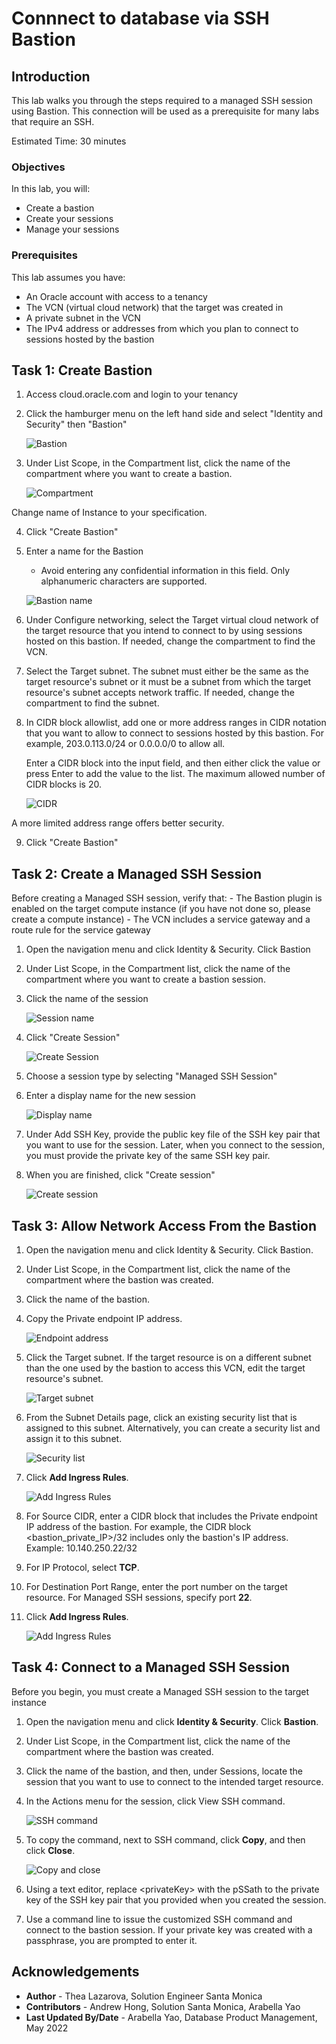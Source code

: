 # Connnect to database via SSH Bastion

## Introduction

This lab walks you through the steps required to a managed SSH session using Bastion. This connection will be used as a prerequisite for many labs that require an SSH.

Estimated Time: 30 minutes


### Objectives

In this lab, you will:
* Create a bastion
* Create your sessions
* Manage your sessions

### Prerequisites

This lab assumes you have:
* An Oracle account with access to a tenancy
* The VCN (virtual cloud network)  that the target was created in
* A private subnet  in the VCN
* The IPv4 address or addresses from which you plan to connect to sessions hosted by the bastion


## Task 1: Create Bastion

1. Access cloud.oracle.com and login to your tenancy

2. Click the hamburger menu on the left hand side and select "Identity and Security" then "Bastion"

	![Bastion](https://oracle-livelabs.github.io/common/images/console/id-bastion.png " ")


3. Under List Scope, in the Compartment list, click the name of the compartment where you want to create a bastion.

	![Compartment](images/list-scope-comp.png)

Change name of Instance to your specification.

4. Click "Create Bastion"

5. Enter a name for the Bastion
	- Avoid entering any confidential information in this field. Only alphanumeric characters are supported.

	![Bastion name](images/name-bastion.png)

6. Under Configure networking, select the Target virtual cloud network of the target resource that you intend to connect to by using sessions hosted on this bastion.
If needed, change the compartment to find the VCN.

7. Select the Target subnet. The subnet must either be the same as the target resource's subnet or it must be a subnet from which the target resource's subnet accepts network traffic.
If needed, change the compartment to find the subnet.

8. In CIDR block allowlist, add one or more address ranges in CIDR notation that you want to allow to connect to sessions hosted by this bastion.
For example, 203.0.113.0/24 or 0.0.0.0/0 to allow all.

	Enter a CIDR block into the input field, and then either click the value or press Enter to add the value to the list. The maximum allowed number of CIDR blocks is 20.

	![CIDR](images/cidr.png " ")

A more limited address range offers better security.

9. Click "Create Bastion"

## Task 2: Create a Managed SSH Session

Before creating a Managed SSH session, verify that:
	- The Bastion plugin is enabled on the target compute instance (if you have not done so, please create a compute instance)
	- The VCN includes a service gateway  and a route rule for the service gateway

1. Open the navigation menu and click Identity & Security. Click Bastion

2.  Under List Scope, in the Compartment list, click the name of the compartment where you want to create a bastion session.

3. Click the name of the session

	![Session name](images/bastion.png)

4. Click "Create Session"

	![Create Session](images/create-session.png)

5. Choose a session type by selecting "Managed SSH Session"

6. Enter a display name for the new session

	![Display name](images/managed.png)

7. Under Add SSH Key, provide the public key file of the SSH key pair that you want to use for the session.
Later, when you connect to the session, you must provide the private key of the same SSH key pair.

8. When you are finished, click "Create session"

	![Create session](images/create-session2.png)

## Task 3: Allow Network Access From the Bastion

1. Open the navigation menu and click Identity & Security. Click Bastion.

2. Under List Scope, in the Compartment list, click the name of the compartment where the bastion was created.

3. Click the name of the bastion.

4. Copy the Private endpoint IP address.

	![Endpoint address](images/endpoint-address.png)

5. Click the Target subnet.
If the target resource is on a different subnet than the one used by the bastion to access this VCN, edit the target resource's subnet.

	![Target subnet](images/target-subnet.png)

6. From the Subnet Details page, click an existing security list that is assigned to this subnet.
Alternatively, you can create a security list and assign it to this subnet.

	![Security list](images/security-list.png)

7. Click **Add Ingress Rules**.

	![Add Ingress Rules](images/ingress-rule.png)

8. For Source CIDR, enter a CIDR block that includes the Private endpoint IP address of the bastion.
For example, the CIDR block &lt;bastion\_private\_IP&gt;/32 includes only the bastion's IP address.
	Example: 10.140.250.22/32

9. For IP Protocol, select **TCP**.

10. For Destination Port Range, enter the port number on the target resource.
For Managed SSH sessions, specify port **22**.

11. Click **Add Ingress Rules**.

	![Add Ingress Rules](images/add-ingress-rule.png)

## Task 4: Connect to a Managed SSH Session
Before you begin, you must create a Managed SSH session to the target instance

1. Open the navigation menu and click **Identity & Security**. Click **Bastion**.

2. Under List Scope, in the Compartment list, click the name of the compartment where the bastion was created.

3. Click the name of the bastion, and then, under Sessions, locate the session that you want to use to connect to the intended target resource.

4. In the Actions menu for the session, click View SSH command.

	![SSH command](images/ssh-command.png)

5. To copy the command, next to SSH command, click **Copy**, and then click **Close**.

	![Copy and close](images/copy-close.png)

6. Using a text editor, replace &lt;privateKey&gt; with the pSSath to the private key of the SSH key pair that you provided when you created the session.

7. Use a command line to issue the customized SSH command and connect to the bastion session.
If your private key was created with a passphrase, you are prompted to enter it.

## Acknowledgements
* **Author** - Thea Lazarova, Solution Engineer Santa Monica
* **Contributors** -  Andrew Hong, Solution Santa Monica, Arabella Yao
* **Last Updated By/Date** - Arabella Yao, Database Product Management, May 2022